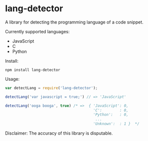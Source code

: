 lang-detector
=====
A library for detecting the programming language of a code snippet.

Currently supported languages:
* JavaScript
* C
* Python

Install:
```Shell
npm install lang-detector
```

Usage:
```JavaScript
var detectLang = require('lang-detector');

detectLang('var javascript = true;') // => 'JavaScript'

detectLang('ooga booga', true) /* =>  { 'JavaScript': 0,
                                        'C':        : 0,
                                        'Python':   : 0,
                                         ...
                                        'Unknown':  : 1 }  */

```

Disclaimer: The accuracy of this library is disputable.